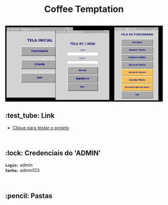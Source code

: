 <div align="center">
  <h1>Coffee Temptation</h1> 
  <br>
  <img src="cafe2.png">
</div>

 <h2>:test_tube: Link</h2>

 - [Clique para testar o projeto](https://replit.com/@KarenKnup/Projeto-Sistema-do-Cafe-Temptation)
<br>

 <h2>:lock: Credenciais do 'ADMIN'</h2>
 
**`Login:`** admin
<br>
**`Senha:`** admin123

<br>
 
 <h2>:pencil: Pastas</h2>
 

